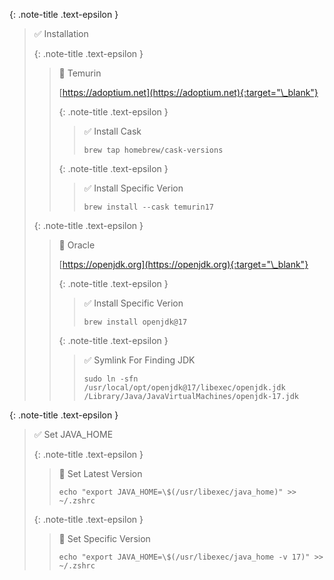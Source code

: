 <!-- _includes/docs/env/java/ -->

{: .note-title .text-epsilon } 
> ✅ Installation
>
> {: .note-title .text-epsilon } 
>> 🔘 Temurin
>>
>> [https://adoptium.net](https://adoptium.net){:target="\_blank"}
>>
>>
>> {: .note-title .text-epsilon } 
>>> ✅ Install Cask
>>>
>>> ```shell
>>> brew tap homebrew/cask-versions
>>> ```
>>
>>
>> {: .note-title .text-epsilon } 
>>> ✅ Install Specific Verion
>>>
>>> ```shell
>>> brew install --cask temurin17
>>> ```
>
>
> {: .note-title .text-epsilon }
>> 🔘 Oracle
>>
>> [https://openjdk.org](https://openjdk.org){:target="\_blank"}
>>
>>
>> {: .note-title .text-epsilon } 
>>> ✅ Install Specific Verion
>>>
>>> ```shell
>>> brew install openjdk@17
>>> ```
>>>
>>
>>
>> {: .note-title .text-epsilon } 
>>> ✅ Symlink For Finding JDK
>>>
>>> ```shell
>>> sudo ln -sfn /usr/local/opt/openjdk@17/libexec/openjdk.jdk /Library/Java/JavaVirtualMachines/openjdk-17.jdk
>>> ```


{: .note-title .text-epsilon }
> ✅ Set JAVA_HOME
>
> {: .note-title .text-epsilon }
>> 🔘 Set Latest Version
>>
>> ```shell
>> echo "export JAVA_HOME=\$(/usr/libexec/java_home)" >> ~/.zshrc
>> ```
>
>
> {: .note-title .text-epsilon }
>> 🔘 Set Specific Version
>>
>> ```shell
>> echo "export JAVA_HOME=\$(/usr/libexec/java_home -v 17)" >> ~/.zshrc
>> ```

